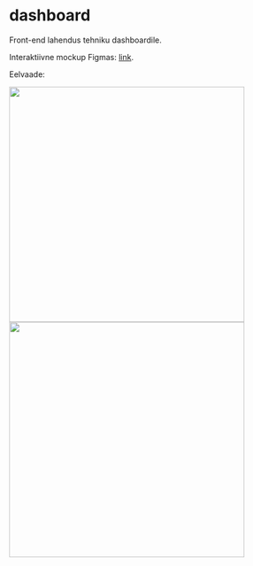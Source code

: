 # dashboard
Front-end lahendus tehniku dashboardile.

Interaktiivne mockup Figmas: [link](https://www.figma.com/proto/9Al5UnLF6PhjPqxNPqYUnU/Dashboard?node-id=1%3A2&scaling=contain).

Eelvaade:

<img src="naide1.gif" width="425"/> <img src="naide2.gif" width="425"/>
